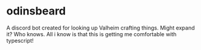 # odinsbeard
A discord bot created for looking up Valheim crafting things. Might expand it? Who knows. All i know is that this is getting me comfortable with typescript!
